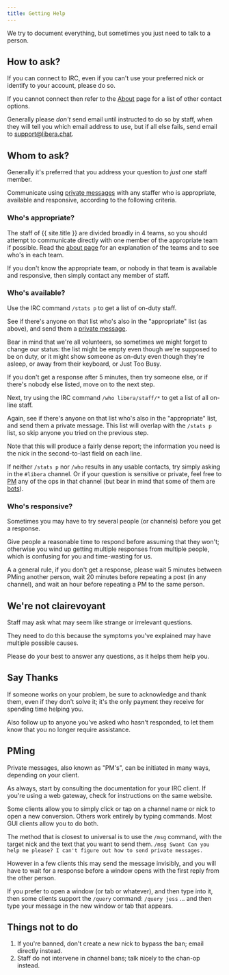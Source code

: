 ```yaml
---
title: Getting Help
---
```


We try to document everything, but sometimes you just need to talk to a person.

## How to ask?

If you can connect to IRC, even if you can't use your preferred nick or
identify to your account, please do so.

If you cannot connect then refer to the [About](/about) page for a list of
other contact options.

Generally please _don't_ send email until instructed to do so by staff, when
they will tell you which email address to use, but if all else fails, send
email to <support@libera.chat>.

## Whom to ask?

Generally it's preferred that you address your question to _just one_ staff
member.

Communicate using [private messages](#PMing) with any staffer who is
appropriate, available and responsive, according to the following criteria.

### Who's appropriate?

The staff of {{ site.title }} are divided broadly in 4 teams, so you should
attempt to communicate directly with one member of the appropriate team if
possible. Read the [about page](/about) for an explanation of the teams and to
see who's in each team.

If you don't know the appropriate team, or nobody in that team is available and
responsive, then simply contact any member of staff.

### Who's available?

Use the IRC command `/stats p` to get a list of on-duty staff.

See if there's anyone on that list who's also in the "appropriate" list (as
above), and send them a [private message](#PMing).

Bear in mind that we're all volunteers, so sometimes we might forget to change
our status: the list might be empty even though we're supposed to be on duty,
or it might show someone as on-duty even though they're asleep, or away from
their keyboard, or Just Too Busy.

If you don't get a response after 5 minutes, then try someone else, or if
there's nobody else listed, move on to the next step.

Next, try using the IRC command `/who libera/staff/*` to get a list of all
on-line staff.

Again, see if there's anyone on that list who's also in the "appropriate" list,
and send them a private message. This list will overlap with the `/stats p`
list, so skip anyone you tried on the previous step.

Note that this will produce a fairly dense report; the information you need is
the nick in the second-to-last field on each line.

If neither `/stats p` nor `/who` results in any usable contacts, try simply
asking in the `#libera` channel. Or if your question is sensitive or private,
feel free to [PM](#PMing) any of the ops in that channel (but bear in mind that
some of them are [bots](/guides/bots)).

### Who's responsive?

Sometimes you may have to try several people (or channels) before you get a
response.

Give people a reasonable time to respond before assuming that they won't;
otherwise you wind up getting multiple responses from multiple people, which is
confusing for you and time-wasting for us.

A a general rule, if you don't get a response, please wait 5 minutes between
PMing another person, wait 20 minutes before repeating a post (in any channel),
and wait an hour before repeating a PM to the same person.

## We're not clairevoyant

Staff may ask what may seem like strange or irrelevant questions.

They need to do this because the symptoms you've explained may have multiple
possible causes.

Please do your best to answer any questions, as it helps them help you.

## Say Thanks

If someone works on your problem, be sure to acknowledge and thank them, even
if they don't solve it; it's the only payment they receive for spending time
helping you.

Also follow up to anyone you've asked who hasn't responded, to let them know
that you no longer require assistance.

## PMing

Private messages, also known as "PM's", can be initiated in many ways,
depending on your client.

As always, start by consulting the documentation for your IRC client. If you're
using a web gateway, check for instructions on the same website.

Some clients allow you to simply click or tap on a channel name or nick to open
a new conversion. Others work entirely by typing commands. Most GUI clients
allow you to do both.

The method that is closest to universal is to use the `/msg` command, with the
target nick and the text that you want to send them. ``` /msg Swant Can you
help me please? I can't figure out how to send private messages. ```

However in a few clients this may send the message invisibly, and you will have
to wait for a response before a window opens with the first reply from the
other person.

If you prefer to open a window (or tab or whatever), and then type into it,
then some clients support the `/query` command: ``` /query jess ``` ... and
then type your message in the new window or tab that appears.

## Things not to do

1. If you're banned, don't create a new nick to bypass the ban; email directly
   instead.
1. Staff do not intervene in channel bans; talk nicely to the chan-op instead.


